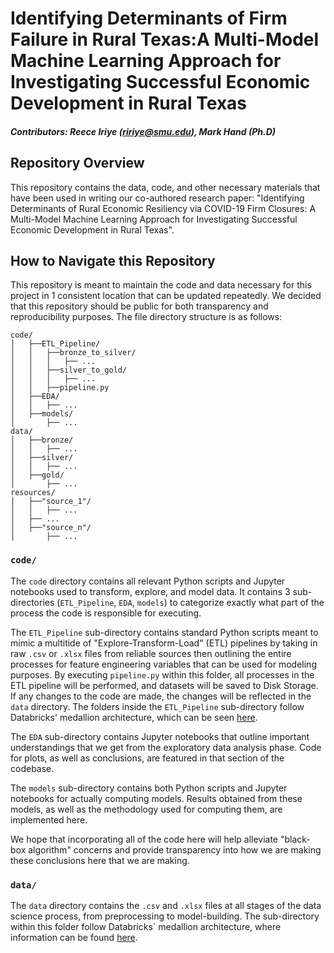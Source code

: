 # **Identifying Determinants of Firm Failure in Rural Texas:A Multi-Model Machine Learning Approach for Investigating Successful Economic Development in Rural Texas**
##### *Contributors: Reece Iriye (ririye@smu.edu), Mark Hand (Ph.D)*

## **Repository Overview**

This repository contains the data, code, and other necessary materials that have been used in writing our co-authored research paper: "Identifying Determinants of Rural Economic Resiliency via COVID-19 Firm Closures: A Multi-Model Machine Learning Approach for Investigating Successful Economic Development in Rural Texas". 

## **How to Navigate this Repository**

This repository is meant to maintain the code and data necessary for this project in 1 consistent location that can be updated repeatedly. We decided that this repository should be public for both transparency and reproducibility purposes. The file directory structure is as follows:

```
code/
│   ├──ETL_Pipeline/
│   │   ├──bronze_to_silver/
│   │   │   ├── ...
│   │   ├──silver_to_gold/
│   │   │   ├── ...
│   │   ├──pipeline.py
│   ├──EDA/
│   │   ├── ...
│   ├──models/
│       ├── ...
data/
│   ├──bronze/
│   │   ├── ...
│   ├──silver/
│   │   ├── ...
│   ├──gold/
│       ├── ...
resources/
│   ├──"source_1"/
│   │   ├── ...
│   ├── ...
│   ├──"source_n"/
│       ├── ...
```
### **`code/`**

The `code` directory contains all relevant Python scripts and Jupyter notebooks used to transform, explore, and model data. It contains 3 sub-directories (`ETL_Pipeline`, `EDA`, `models`) to categorize exactly what part of the process the code is responsible for executing.

 The `ETL_Pipeline` sub-directory contains standard Python scripts meant to mimic a multitide of "Explore-Transform-Load" (ETL) pipelines by taking in raw `.csv` or `.xlsx` files from reliable sources then outlining the entire processes for feature engineering variables that can be used for modeling purposes. By executing `pipeline.py` within this folder, all processes in the ETL pipeline will be performed, and datasets will be saved to Disk Storage. If any changes to the code are made, the changes will be reflected in the `data` directory. The folders inside the `ETL_Pipeline` sub-directory follow Databricks' medallion architecture, which can be seen <a href="https://www.databricks.com/glossary/medallion-architecture">here</a>.
 
 The `EDA` sub-directory contains Jupyter notebooks that outline important understandings that we get from the exploratory data analysis phase. Code for plots, as well as conclusions, are featured in that section of the codebase. 
 
 The `models` sub-directory contains both Python scripts and Jupyter notebooks for actually computing models. Results obtained from these models, as well as the methodology used for computing them, are implemented here. 
 
 We hope that incorporating all of the code here will help alleviate "black-box algorithm" concerns and provide transparency into how we are making these conclusions here that we are making.

 ### **`data/`**

The `data` directory contains the `.csv` and `.xlsx` files at all stages of the data science process, from preprocessing to model-building. The sub-directory within this folder follow Databricks` medallion architecture, where information can be found <a href="https://www.databricks.com/glossary/medallion-architecture">here</a>.
